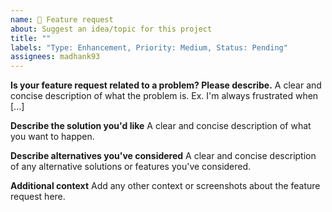 ```yaml
---
name: 🚀 Feature request
about: Suggest an idea/topic for this project
title: ""
labels: "Type: Enhancement, Priority: Medium, Status: Pending"
assignees: madhank93
---
```


**Is your feature request related to a problem? Please describe.**
A clear and concise description of what the problem is. Ex. I'm always frustrated when [...]

**Describe the solution you'd like**
A clear and concise description of what you want to happen.

**Describe alternatives you've considered**
A clear and concise description of any alternative solutions or features you've considered.

**Additional context**
Add any other context or screenshots about the feature request here.
